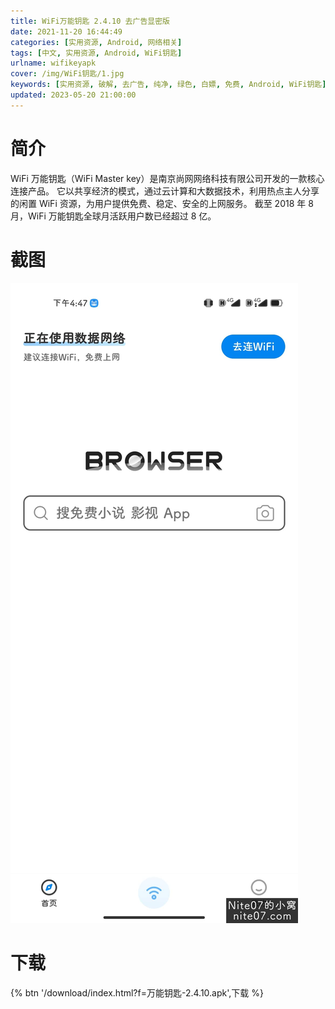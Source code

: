 ```yaml
---
title: WiFi万能钥匙 2.4.10 去广告显密版
date: 2021-11-20 16:44:49
categories: [实用资源, Android, 网络相关]
tags: [中文, 实用资源, Android, WiFi钥匙]
urlname: wifikeyapk
cover: /img/WiFi钥匙/1.jpg
keywords: [实用资源, 破解, 去广告, 纯净, 绿色, 白嫖, 免费, Android, WiFi钥匙]
updated: 2023-05-20 21:00:00
---
```


# 简介

WiFi 万能钥匙（WiFi Master key）是南京尚网网络科技有限公司开发的一款核心连接产品。 它以共享经济的模式，通过云计算和大数据技术，利用热点主人分享的闲置 WiFi 资源，为用户提供免费、稳定、安全的上网服务。 截至 2018 年 8 月，WiFi 万能钥匙全球月活跃用户数已经超过 8 亿。

# 截图

![](/img/WiFi钥匙/2.jpg)

# 下载

{% btn '/download/index.html?f=万能钥匙-2.4.10.apk',下载 %}
